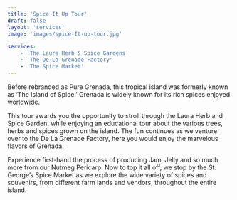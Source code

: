 ```yaml
---
title: 'Spice It Up Tour'
draft: false
layout: 'services'
image: 'images/spice-It-up-tour.jpg'

services:
    - 'The Laura Herb & Spice Gardens'
    - 'The De La Grenade Factory'
    - 'The Spice Market'
---
```


Before rebranded as Pure Grenada, this tropical island was formerly known as ‘The Island of Spice.’ Grenada is widely known for its rich spices enjoyed worldwide.

This tour awards you the opportunity to stroll through the Laura Herb and Spice Garden, while enjoying an educational tour about the various trees, herbs and spices grown on the island. The fun continues as we venture over to the De La Grenade Factory, here you would enjoy the marvelous flavors of Grenada.

Experience first-hand the process of producing Jam, Jelly and so much more from our Nutmeg Pericarp. Now to top it all off, we stop by the St. George’s Spice Market as we explore the wide variety of spices and souvenirs, from different farm lands and vendors, throughout the entire island.
